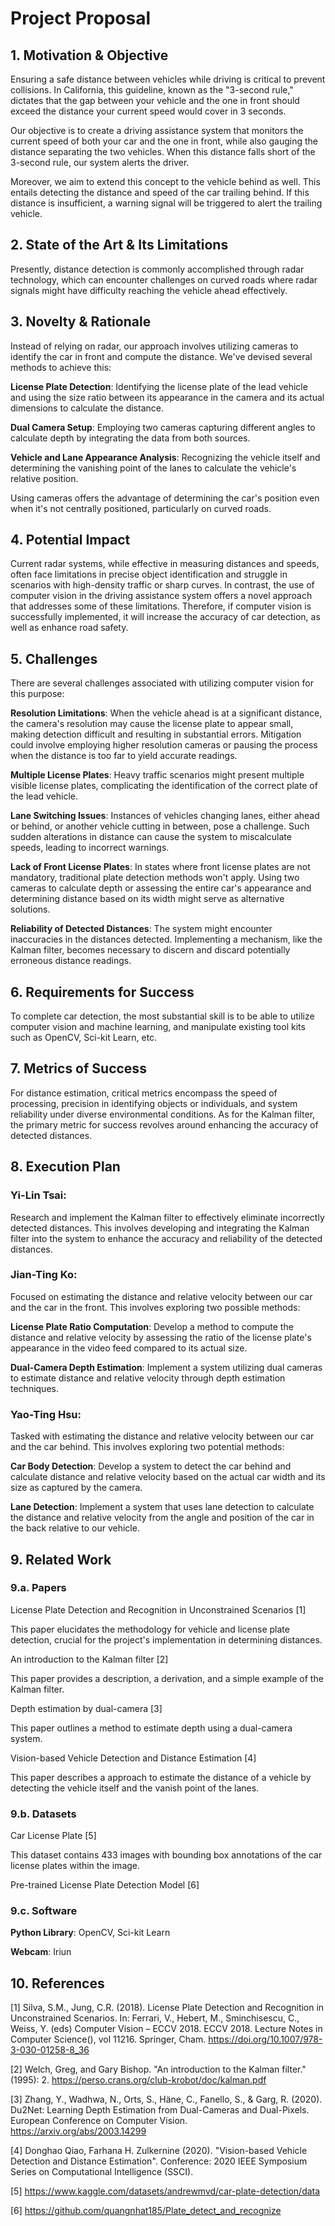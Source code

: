 # Project Proposal
## 1. Motivation & Objective

Ensuring a safe distance between vehicles while driving is critical to prevent collisions. In California, this guideline, known as the "3-second rule," dictates that the gap between your vehicle and the one in front should exceed the distance your current speed would cover in 3 seconds.

Our objective is to create a driving assistance system that monitors the current speed of both your car and the one in front, while also gauging the distance separating the two vehicles. When this distance falls short of the 3-second rule, our system alerts the driver.

Moreover, we aim to extend this concept to the vehicle behind as well. This entails detecting the distance and speed of the car trailing behind. If this distance is insufficient, a warning signal will be triggered to alert the trailing vehicle.

## 2. State of the Art & Its Limitations

Presently, distance detection is commonly accomplished through radar technology, which can encounter challenges on curved roads where radar signals might have difficulty reaching the vehicle ahead effectively.

## 3. Novelty & Rationale

Instead of relying on radar, our approach involves utilizing cameras to identify the car in front and compute the distance. We've devised several methods to achieve this:

**License Plate Detection**: Identifying the license plate of the lead vehicle and using the size ratio between its appearance in the camera and its actual dimensions to calculate the distance.

**Dual Camera Setup**: Employing two cameras capturing different angles to calculate depth by integrating the data from both sources.

**Vehicle and Lane Appearance Analysis**: Recognizing the vehicle itself and determining the vanishing point of the lanes to calculate the vehicle's relative position.

Using cameras offers the advantage of determining the car's position even when it's not centrally positioned, particularly on curved roads.

## 4. Potential Impact

Current radar systems, while effective in measuring distances and speeds, often face limitations in precise object identification and struggle in scenarios with high-density traffic or sharp curves. In contrast, the use of computer vision in the driving assistance system offers a novel approach that addresses some of these limitations. Therefore, if computer vision is successfully implemented, it will increase the accuracy of car detection, as well as enhance road safety.

## 5. Challenges

There are several challenges associated with utilizing computer vision for this purpose:

**Resolution Limitations**: When the vehicle ahead is at a significant distance, the camera's resolution may cause the license plate to appear small, making detection difficult and resulting in substantial errors. Mitigation could involve employing higher resolution cameras or pausing the process when the distance is too far to yield accurate readings.

**Multiple License Plates**: Heavy traffic scenarios might present multiple visible license plates, complicating the identification of the correct plate of the lead vehicle.

**Lane Switching Issues**: Instances of vehicles changing lanes, either ahead or behind, or another vehicle cutting in between, pose a challenge. Such sudden alterations in distance can cause the system to miscalculate speeds, leading to incorrect warnings.

**Lack of Front License Plates**: In states where front license plates are not mandatory, traditional plate detection methods won't apply. Using two cameras to calculate depth or assessing the entire car's appearance and determining distance based on its width might serve as alternative solutions.

**Reliability of Detected Distances**: The system might encounter inaccuracies in the distances detected. Implementing a mechanism, like the Kalman filter, becomes necessary to discern and discard potentially erroneous distance readings.

## 6. Requirements for Success

To complete car detection, the most substantial skill is to be able to utilize computer vision and machine learning, and manipulate existing tool kits such as OpenCV, Sci-kit Learn, etc.

## 7. Metrics of Success

For distance estimation, critical metrics encompass the speed of processing, precision in identifying objects or individuals, and system reliability under diverse environmental conditions. As for the Kalman filter, the primary metric for success revolves around enhancing the accuracy of detected distances.

## 8. Execution Plan

### Yi-Lin Tsai:

Research and implement the Kalman filter to effectively eliminate incorrectly detected distances. This involves developing and integrating the Kalman filter into the system to enhance the accuracy and reliability of the detected distances.

### Jian-Ting Ko:

Focused on estimating the distance and relative velocity between our car and the car in the front. This involves exploring two possible methods:

**License Plate Ratio Computation**: Develop a method to compute the distance and relative velocity by assessing the ratio of the license plate's appearance in the video feed compared to its actual size.

**Dual-Camera Depth Estimation**: Implement a system utilizing dual cameras to estimate distance and relative velocity through depth estimation techniques.

### Yao-Ting Hsu:

Tasked with estimating the distance and relative velocity between our car and the car behind. This involves exploring two potential methods:

**Car Body Detection**: Develop a system to detect the car behind and calculate distance and relative velocity based on the actual car width and its size as captured by the camera.

**Lane Detection**: Implement a system that uses lane detection to calculate the distance and relative velocity from the angle and position of the car in the back relative to our vehicle.

## 9. Related Work
### 9.a. Papers
License Plate Detection and Recognition in Unconstrained Scenarios [1]

This paper elucidates the methodology for vehicle and license plate detection, crucial for the project's implementation in determining distances.

An introduction to the Kalman filter [2]

This paper provides a description, a derivation, and a simple example of the Kalman filter.

Depth estimation by dual-camera [3]

This paper outlines a method to estimate depth using a dual-camera system.

Vision-based Vehicle Detection and Distance Estimation [4]

This paper describes a approach to estimate the distance of a vehicle by detecting the vehicle itself and the vanish point of the lanes.

### 9.b. Datasets
Car License Plate [5]

This dataset contains 433 images with bounding box annotations of the car license plates within the image.

Pre-trained License Plate Detection Model [6]

### 9.c. Software

**Python Library**: OpenCV, Sci-kit Learn

**Webcam**: Iriun

## 10. References
[1] Silva, S.M., Jung, C.R. (2018). License Plate Detection and Recognition in Unconstrained Scenarios. In: Ferrari, V., Hebert, M., Sminchisescu, C., Weiss, Y. (eds) Computer Vision – ECCV 2018. ECCV 2018. Lecture Notes in Computer Science(), vol 11216. Springer, Cham. https://doi.org/10.1007/978-3-030-01258-8_36 

[2] Welch, Greg, and Gary Bishop. "An introduction to the Kalman filter." (1995): 2. https://perso.crans.org/club-krobot/doc/kalman.pdf

[3] Zhang, Y., Wadhwa, N., Orts, S., Häne, C., Fanello, S., & Garg, R. (2020). Du2Net: Learning Depth Estimation from Dual-Cameras and Dual-Pixels. European Conference on Computer Vision.
https://arxiv.org/abs/2003.14299 

[4] Donghao Qiao, Farhana H. Zulkernine (2020). "Vision-based Vehicle Detection and Distance Estimation". Conference: 2020 IEEE Symposium Series on Computational Intelligence (SSCI). 

[5] https://www.kaggle.com/datasets/andrewmvd/car-plate-detection/data 

[6] https://github.com/quangnhat185/Plate_detect_and_recognize 
